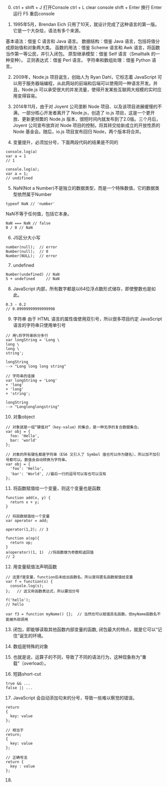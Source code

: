 0. ctrl + shift + J 打开Console
   ctrl + L         clear console
   shift + Enter    换行
   Enter            运行
   F5               重启console

1. 1995年5月，Brendan Eich 只用了10天，就设计完成了这种语言的第一版。它是一个大杂烩，语法有多个来源。

基本语法：借鉴 C 语言和 Java 语言。
数据结构：借鉴 Java 语言，包括将值分成原始值和对象两大类。
函数的用法：借鉴 Scheme 语言和 Awk 语言，将函数当作第一等公民，并引入闭包。
原型继承模型：借鉴 Self 语言（Smalltalk 的一种变种）。
正则表达式：借鉴 Perl 语言。
字符串和数组处理：借鉴 Python 语言。

2. 2009年，Node.js 项目诞生，创始人为 Ryan Dahl，它标志着 JavaScript 可以用于服务器端编程，从此网站的前端和后端可以使用同一种语言开发。并且，Node.js 可以承受很大的并发流量，使得开发某些互联网大规模的实时应用变得容易。

3. 2014年11月，由于对 Joyent 公司垄断 Node 项目、以及该项目进展缓慢的不满，一部分核心开发者离开了 Node.js，创造了 io.js 项目，这是一个更开放、更新更频繁的 Node.js 版本，很短时间内就发布到了2.0版。三个月后，Joyent 公司宣布放弃对 Node 项目的控制，将其转交给新成立的开放性质的 Node 基金会。随后，io.js 项目宣布回归 Node，两个版本将合并。

4. 变量提升，必须加分号，下面两段代码的结果是不同的
```
console.log(a)
var a = 1
// 1
```
```
console.log(a);
var a = 1;
// undifined
```

5. NaN(Not a Number)不是独立的数据类型，而是一个特殊数值，它的数据类型依然属于Number
```
typeof NaN // 'number'
```
NaN不等于任何值，包括它本身。
```
NaN === NaN // false
0 / 0 // NaN
```

6. JS区分大小写
```
number(null);  // error
Number(null);  // 0
Number(NULL);  // error
```

7. undefined
```
Number(undefined) // NaN
5 + undefined     // NaN
```

8. JavaScript 内部，所有数字都是以64位浮点数形式储存，即使整数也是如此。
```
0.3 - 0.2 
// 0.09999999999999998
```

9. 字符串
由于 HTML 语言的属性值使用双引号，所以很多项目约定 JavaScript 语言的字符串只使用单引号
```
// 用\将字符串拆分多行
var longString = 'Long \
long \
long \
string';

longString
--> "Long long long string"
```
```
// 字符串的连接
var longString = 'Long'
+ 'long'
+ 'long'
+ 'string';

longString
--> "Longlonglongstring"
```
10. 对象object
```
// 对象就是一组“键值对”（key-value）的集合，是一种无序的复合数据集合。
var obj = {
  foo: 'Hello',
  bar: 'world'
};

// 对象的所有键名都是字符串（ES6 又引入了 Symbol 值也可以作为键名），所以加不加引号都可以。数值会自动转换为字符串。
var obj = {
  'foo': 'Hello',
  'bar': 'World', //最后一行的逗号可以有也可以没有
};
```

11. 将函数赋值给一个变量，则这个变量也是函数
```
function add(x, y) {
  return x + y;
}

// 将函数赋值给一个变量
var operator = add;

operator(1,2); // 3

function a(op){
  return op;
}
a(operator)(1, 1)  //将函数做为参数和返回值
// 2
```

12. 用变量赋值法声明函数
```
// 这里f是变量，function后未给出函数名，所以是将匿名函数赋值给变量
var f = function(s) {   
  console.log(s);
};   // 这又称函数表达式，所以要加分号

f('hello');
// hello

var f3 = function myName() {};  // 当然也可以赋值具名函数，但myName函数名不能被外部调用
```

13. 闭包，即能够读取其他函数内部变量的函数, 闭包最大的特点，就是它可以“记住”诞生的环境。

14. 数组是特殊的对象

15. 也就是说，运算子的不同，导致了不同的语法行为，这种现象称为“重载”（overload）。

16. 短路short-cut
```
true && ...
false || ...
```

17. JavaScript 会自动添加句末的分号，导致一些难以察觉的错误。
```
return
{
  key: value
};

// 相当于
return;
{
  key: value
};

// 正确写法
return {
  key : value
};
```

18. 

